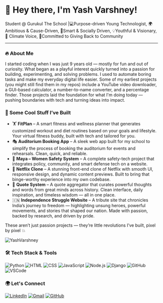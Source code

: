 # 👋 Hey there, I'm Yash Varshney!

Student @ Gurukul The School |💻Purpose-driven Young Technologist, 🌍Ambitious & Cause-Driven, 🧠Smart & Socially Driven, 💡Youthful & Visionary, 🌱 Climate Voice, 🤝Committed to Giving Back to Community

---

### 🔥 About Me
I started coding when I was just 9 years old — mostly for fun and out of curiosity. What began as a playful interest quickly turned into a passion for building, experimenting, and solving problems. I used to automate boring tasks and make my everyday digital life easier. Some of my earliest projects (you might still find them in my repos) include a YouTube video downloader, a GUI-based calculator, a number-to-name converter, and a percentage finder. Those projects laid the foundation for what I'm doing today — pushing boundaries with tech and turning ideas into impact.

### 🚀 Some Cool Stuff I’ve Built


- 🏋️ **FitPlan** – A smart fitness and wellness planner that generates customized workout and diet routines based on your goals and lifestyle. Your virtual fitness buddy, built with tech and tailored for you.
- 🎭 **Auditorium Booking App** – A sleek web app built for my school to simplify the process of booking the auditorium for events and rehearsals. Clean, quick, and reliable.
- 🔐 **Maya – Women Safety System** – A complete safety-tech project that integrates policy, community, and smart defense tech on a website.
- 🍿 **Netflix Clone** – A stunning front-end clone of Netflix with smooth UI, responsive design, and dynamic content previews. Built to bring that binge-worthy experience into my own codebase.
- 🧾 **Quote System** – A quote aggregator that curates powerful thoughts and words from great minds across history. Clean interface, daily inspiration, and timeless wisdom — all in one place.
- 🇮🇳 **Independence Struggle Website** – A tribute site that chronicles India’s journey to freedom — highlighting unsung heroes, powerful movements, and stories that shaped our nation. Made with passion, backed by research, and driven by pride.

These aren’t just passion projects — they’re little revolutions I’ve built, pixel by pixel 💥


<img src="https://komarev.com/ghpvc/?username=Yash-Programmer&label=Profile%20views" alt="YashVarshney" />

### 🛠️ Tech Stack & Tools

![Python](https://img.shields.io/badge/-Python-3776AB?logo=python&logoColor=white)
![HTML](https://img.shields.io/badge/-HTML5-E34F26?logo=html5&logoColor=white)
![CSS](https://img.shields.io/badge/-CSS3-1572B6?logo=css3&logoColor=white)
![JavaScript](https://img.shields.io/badge/-JavaScript-F7DF1E?logo=javascript&logoColor=black)
![Node.js](https://img.shields.io/badge/Node.js-339933?style=flat&logo=nodedotjs&logoColor=white)
![Django](https://img.shields.io/badge/-Django-092E20?logo=django&logoColor=white)
![GitHub](https://img.shields.io/badge/-GitHub-181717?logo=github&logoColor=white)
![VSCode](https://img.shields.io/badge/-VSCode-007ACC?logo=visual-studio-code&logoColor=white)

### 🌍 Let's Connect

[![LinkedIn](https://img.shields.io/badge/LinkedIn-0A66C2?style=for-the-badge&logo=linkedin&logoColor=white)](https://www.linkedin.com/in/yashvvarshney/)
[![Gmail](https://img.shields.io/badge/Email-D14836?style=for-the-badge&logo=gmail&logoColor=white)](mailto:yash.gurukul12@gmail.com)
[![GitHub](https://img.shields.io/badge/GitHub-100000?style=for-the-badge&logo=github&logoColor=white)](https://github.com/Yash-Programmer/)



